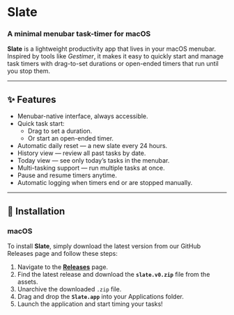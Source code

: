
# Slate

### A minimal menubar task-timer for macOS

**Slate** is a lightweight productivity app that lives in your macOS menubar. Inspired by tools like *Gestimer*, it makes it easy to quickly start and manage task timers with drag-to-set durations or open-ended timers that run until you stop them.

---

## ✨ Features
- Menubar-native interface, always accessible.
- Quick task start:
  - Drag to set a duration.
  - Or start an open-ended timer.
- Automatic daily reset — a new slate every 24 hours.
- History view — review all past tasks by date.
- Today view — see only today’s tasks in the menubar.
- Multi-tasking support — run multiple tasks at once.
- Pause and resume timers anytime.
- Automatic logging when timers end or are stopped manually.

---

## 🚀 Installation

### macOS

To install **Slate**, simply download the latest version from our GitHub Releases page and follow these steps:

1.  Navigate to the [**Releases**](https://github.com/L0rdMichael/Slate/releases) page.
2.  Find the latest release and download the **`slate.v0.zip`** file from the assets.
3.  Unarchive the downloaded `.zip` file.
4.  Drag and drop the **`Slate.app`** into your Applications folder.
5.  Launch the application and start timing your tasks!